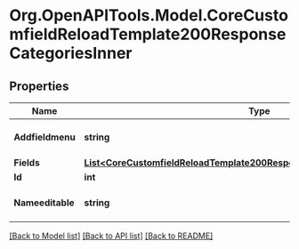 # Org.OpenAPITools.Model.CoreCustomfieldReloadTemplate200ResponseCategoriesInner

## Properties

Name | Type | Description | Notes
------------ | ------------- | ------------- | -------------
**Addfieldmenu** | **string** | addfieldmenu | [optional] [default to "null"]
**Fields** | [**List&lt;CoreCustomfieldReloadTemplate200ResponseCategoriesInnerFieldsInner&gt;**](CoreCustomfieldReloadTemplate200ResponseCategoriesInnerFieldsInner.md) |  | [optional] 
**Id** | **int** | id | [optional] 
**Nameeditable** | **string** | inplace editable name | [optional] [default to "null"]

[[Back to Model list]](../README.md#documentation-for-models) [[Back to API list]](../README.md#documentation-for-api-endpoints) [[Back to README]](../README.md)

